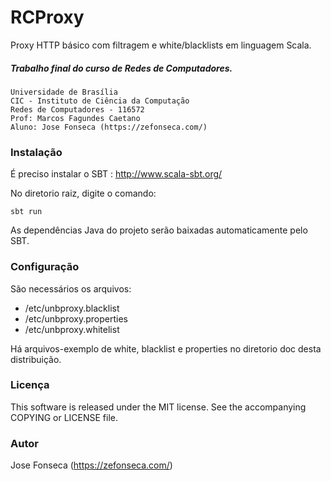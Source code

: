 # RCProxy 

Proxy HTTP básico com filtragem e white/blacklists em linguagem Scala.

##### Trabalho final do curso de Redes de Computadores. 

    Universidade de Brasília
    CIC - Instituto de Ciência da Computação
    Redes de Computadores - 116572
    Prof: Marcos Fagundes Caetano
    Aluno: Jose Fonseca (https://zefonseca.com/)

### Instalação

É preciso instalar o SBT : http://www.scala-sbt.org/

No diretorio raiz, digite o comando:

    sbt run

As dependências Java do projeto serão baixadas automaticamente pelo SBT.

### Configuração

São necessários os arquivos:
* /etc/unbproxy.blacklist
* /etc/unbproxy.properties
* /etc/unbproxy.whitelist

Há arquivos-exemplo de white, blacklist e properties no diretorio doc desta distribuição.

### Licença

This software is released under the MIT license. See the accompanying COPYING or LICENSE file.

### Autor

Jose Fonseca (https://zefonseca.com/)